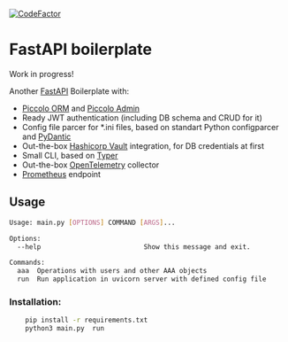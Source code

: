 [![CodeFactor](https://www.codefactor.io/repository/github/northpowered/fastapi-boilerplate/badge/master)](https://www.codefactor.io/repository/github/northpowered/fastapi-boilerplate/overview/master)

# FastAPI boilerplate

Work in progress!

Another [FastAPI](https://github.com/tiangolo/fastapi)
 Boilerplate with:
 - [Piccolo ORM](https://github.com/piccolo-orm/piccolo) and [Piccolo Admin](https://github.com/piccolo-orm/piccolo_admin)
 - Ready JWT authentication (including DB schema and CRUD for it)
 - Config file parcer for *.ini files, based on standart Python configparcer and [PyDantic](https://github.com/samuelcolvin/pydantic)
 - Out-the-box [Hashicorp Vault](https://github.com/hashicorp/vault) integration, for DB credentials at first
 - Small CLI, based on [Typer](https://github.com/tiangolo/typer)
 - Out-the-box [OpenTelemetry](https://github.com/orgs/open-telemetry) collector
 - [Prometheus](https://github.com/prometheus/prometheus) endpoint


## Usage
```bash
Usage: main.py [OPTIONS] COMMAND [ARGS]...

Options:
  --help                          Show this message and exit.

Commands:
  aaa  Operations with users and other AAA objects
  run  Run application in uvicorn server with defined config file
```
### Installation:

```bash
    pip install -r requirements.txt
    python3 main.py  run
```
